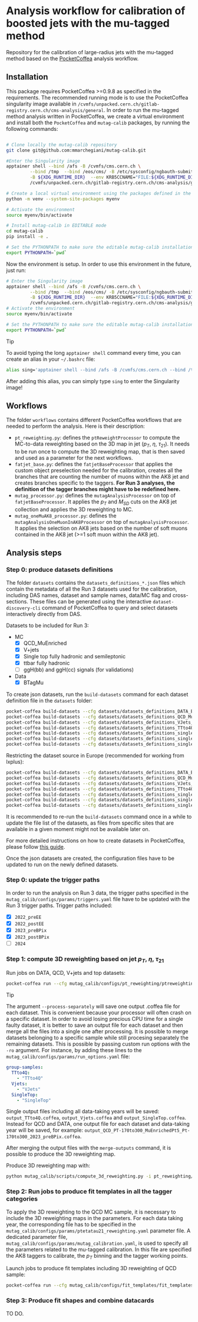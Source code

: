 # Analysis workflow for calibration of boosted jets with the mu-tagged method
Repository for the calibration of large-radius jets with the mu-tagged method based on the [PocketCoffea](https://pocketcoffea.readthedocs.io/en/latest/index.html) analysis workflow.

## Installation
This package requires PocketCoffea >=0.9.8 as specified in the requirements.
The recommended running mode is to use the PocketCoffea singularity image available in `/cvmfs/unpacked.cern.ch/gitlab-registry.cern.ch/cms-analysis/general`.
In order to run the mu-tagged method analysis written in PocketCoffea, we create a virtual environment and install both the `PocketCoffea` and `mutag-calib` packages,
by running the following commands:

```bash

# Clone locally the mutag-calib repository
git clone git@github.com:mmarchegiani/mutag-calib.git

#Enter the Singularity image
apptainer shell --bind /afs -B /cvmfs/cms.cern.ch \
         --bind /tmp  --bind /eos/cms/ -B /etc/sysconfig/ngbauth-submit \
         -B ${XDG_RUNTIME_DIR}  --env KRB5CCNAME="FILE:${XDG_RUNTIME_DIR}/krb5cc"  \
         /cvmfs/unpacked.cern.ch/gitlab-registry.cern.ch/cms-analysis/general/pocketcoffea:lxplus-el9-stable

# Create a local virtual environment using the packages defined in the apptainer image
python -m venv --system-site-packages myenv

# Activate the environment
source myenv/bin/activate

# Install mutag-calib in EDITABLE mode
cd mutag-calib
pip install -e .

# Set the PYTHONPATH to make sure the editable mutag-calib installation is picked up
export PYTHONPATH=`pwd`
```

Now the environment is setup. In order to use this environment in the future, just run:
```bash
# Enter the Singularity image
apptainer shell --bind /afs -B /cvmfs/cms.cern.ch \
         --bind /tmp  --bind /eos/cms/ -B /etc/sysconfig/ngbauth-submit \
         -B ${XDG_RUNTIME_DIR}  --env KRB5CCNAME="FILE:${XDG_RUNTIME_DIR}/krb5cc"  \
         /cvmfs/unpacked.cern.ch/gitlab-registry.cern.ch/cms-analysis/general/pocketcoffea:lxplus-el9-stable
# Activate the environment
source myenv/bin/activate

# Set the PYTHONPATH to make sure the editable mutag-calib installation is picked up
export PYTHONPATH=`pwd`
```


> [!TIP]
> 
> To avoid typing the long `apptainer shell` command every time, you can create an alias in your `~/.bashrc` file:
>
> ```bash
> alias sing='apptainer shell --bind /afs -B /cvmfs/cms.cern.ch --bind /tmp --bind /eos/cms/ -B /etc/sysconfig/ngbauth-submit -B ${XDG_RUNTIME_DIR} --env KRB5CCNAME="FILE:${XDG_RUNTIME_DIR}/krb5cc" /cvmfs/unpacked.cern.ch/gitlab-registry.cern.ch/cms-analysis/general/pocketcoffea:lxplus-el9-stable'
> ```
>
> After adding this alias, you can simply type `sing` to enter the Singularity image!

## Workflows
The folder `workflows` contains different PocketCoffea workflows that are needed to perform the analysis.
Here is their description:

- `pt_reweighting.py`: defines the `ptReweightProcessor` to compute the MC-to-data reweighting based on the 3D map in jet ($p_T$, $\eta$, $\tau_{21}$). It needs to be run once to compute the 3D reweighting map, that is then saved and used as a parameter for the next workflows.
- `fatjet_base.py`: defines the `fatjetBaseProcessor` that applies the custom object preselection needed for the calibration, creates all the branches that are counting the number of muons within the AK8 jet and creates branches specific to the taggers. **For Run 3 analyses, the definition of the tagger branches might have to be redefined here.**
- `mutag_processor.py`: defines the `mutagAnalysisProcessor` on top of `fatjetBaseProcessor`. It applies the $p_T$ and $M_{SD}$ cuts on the AK8 jet collection and applies the 3D reweighting to MC.
- `mutag_oneMuAK8_processor.py`: defines the `mutagAnalysisOneMuonInAK8Processor` on top of `mutagAnalysisProcessor`. It applies the selection on AK8 jets based on the number of soft muons contained in the AK8 jet (>=1 soft muon within the AK8 jet).

## Analysis steps
### Step 0: produce datasets definitions
The folder `datasets` contains the `datasets_definitions_*.json` files which contain the metadata of all the Run 3 datasets used for the calibration, including DAS names, dataset and sample names, data/MC flag and cross-sections.
These files can be generated using the interactive `dataset-discovery-cli` command of PocketCoffea to query and select datasets interactively directly from DAS.

Datasets to be included for Run 3:

- MC
    - [x] QCD_MuEnriched
    - [x] V+jets
    - [x] Single top fully hadronic and semileptonic
    - [x] ttbar fully hadronic
    - [ ] ggH(bb) and ggH(cc) signals (for validations)
- Data
    - [x] BTagMu

To create json datasets, run the `build-datasets` command for each dataset definition file in the `datasets` folder:
```bash
pocket-coffea build-datasets --cfg datasets/datasets_definitions_DATA_BTagMu_run3.json -o
pocket-coffea build-datasets --cfg datasets/datasets_definitions_QCD_MuEnriched_run3.json -o
pocket-coffea build-datasets --cfg datasets/datasets_definitions_VJets_run3.json -o
pocket-coffea build-datasets --cfg datasets/datasets_definitions_TTto4Q_run3.json -o
pocket-coffea build-datasets --cfg datasets/datasets_definitions_singletop_semileptonic.json -o
pocket-coffea build-datasets --cfg datasets/datasets_definitions_singletop_fullyhadronic.json -o
pocket-coffea build-datasets --cfg datasets/datasets_definitions_singletop_s-channel.json -o
```

Restricting the dataset source in Europe (recommended for working from lxplus):
```bash
pocket-coffea build-datasets --cfg datasets/datasets_definitions_DATA_BTagMu_run3.json -o -rs 'T[123]_(FR|IT|DE|BE|CH|UK)_\w+'
pocket-coffea build-datasets --cfg datasets/datasets_definitions_QCD_MuEnriched_run3.json -o -rs 'T[123]_(FR|IT|DE|BE|CH|UK)_\w+'
pocket-coffea build-datasets --cfg datasets/datasets_definitions_VJets_run3.json -o -rs 'T[123]_(FR|IT|DE|BE|CH|UK)_\w+'
pocket-coffea build-datasets --cfg datasets/datasets_definitions_TTto4Q_run3.json -o -rs 'T[123]_(FR|IT|DE|BE|CH|UK)_\w+'
pocket-coffea build-datasets --cfg datasets/datasets_definitions_singletop_semileptonic.json -o -rs 'T[123]_(FR|IT|DE|BE|CH|UK)_\w+'
pocket-coffea build-datasets --cfg datasets/datasets_definitions_singletop_fullyhadronic.json -o -rs 'T[123]_(FR|IT|DE|BE|CH|UK)_\w+'
pocket-coffea build-datasets --cfg datasets/datasets_definitions_singletop_s-channel.json -o -rs 'T[123]_(FR|IT|DE|BE|CH|UK)_\w+'
```

It is recommended to re-run the `build-datasets` command once in a while to update the file list of the datasets, as files from specific sites that are available in a given moment might not be available later on.

For more detailed instructions on how to create datasets in PocketCoffea, please follow [this guide](https://pocketcoffea.readthedocs.io/en/latest/datasets.html#datasets-handling).

Once the json datasets are created, the configuration files have to be updated to run on the newly defined datasets.

### Step 0: update the trigger paths
In order to run the analysis on Run 3 data, the trigger paths specified in the `mutag_calib/configs/params/triggers.yaml` file have to be updated with the Run 3 trigger paths. Trigger paths included:
- [x] `2022_preEE`
- [x] `2022_postEE`
- [x] `2023_preBPix`
- [x] `2023_postBPix`
- [ ] `2024`

### Step 1: compute 3D reweighting based on jet $p_T$, $\eta$, $\tau_{21}$
Run jobs on DATA, QCD, V+jets and top datasets:
```bash
pocket-coffea run --cfg mutag_calib/configs/pt_reweighting/ptreweighting_run3.py -o pt_reweighting -e dask@lxplus -ro mutag_calib/configs/params/run_options.yaml --process-separately 
```

> [!TIP]
> 
> The argument `--process-separately` will save one output .coffea file for each dataset. This is convenient because your processor will often crash on a specific dataset. In order to avoid losing precious CPU time for a single faulty dataset, it is better to save an output file for each dataset and then merge all the files into a single one after processing.
> It is possible to merge datasets belonging to a specific sample while still procesing separately the remaining datasets. This is possible by passing custom run options with the `-ro` argument. For instance, by adding these lines to the `mutag_calib/configs/params/run_options.yaml` file:
> ```yaml
> group-samples:
>   TTto4Q:
>     - "TTto4Q"
>   Vjets:
>     - "VJets"
>   SingleTop:
>     - "SingleTop"
> ```
> Single output files including all data-taking years will be saved: `output_TTto4Q.coffea`, `output_Vjets.coffea` and `output_SingleTop.coffea`. Instead for QCD and DATA, one output file for each dataset and data-taking year will be saved, for example: `output_QCD_PT-170to300_MuEnrichedPt5_Pt-170to300_2023_preBPix.coffea`.
> 

After merging the output files with the `merge-outputs` command, it is possible to produce the 3D reweighting map.

Produce 3D reweighting map with:
```bash
python mutag_calib/scripts/compute_3d_reweighting.py -i pt_reweighting/output_all.coffea -o pt_reweighting/3d_reweighting --test
```

### Step 2: Run jobs to produce fit templates in all the tagger categories
To apply the 3D reweighting to the QCD MC sample, it is necessary to include the 3D reweighting maps in the parameters.
For each data taking year, the corresponding file has to be specified in the `mutag_calib/configs/params/ptetatau21_reweighting.yaml` parameter file.
A dedicated parameter file, `mutag_calib/configs/params/mutag_calibration.yaml`, is used to specify all the parameters related to the mu-tagged calibration. In this file are specified the AK8 taggers to calibrate, the $p_T$ binning and the tagger working points.

Launch jobs to produce fit templates including 3D reweighting of QCD sample:
```bash
pocket-coffea run --cfg mutag_calib/configs/fit_templates/fit_templates_Run3.py -o fit_templates -e dask@lxplus --custom-run-options mutag_calib/configs/params/run_options.yaml --process-separately
```

### Step 3: Produce fit shapes and combine datacards

TO DO.
